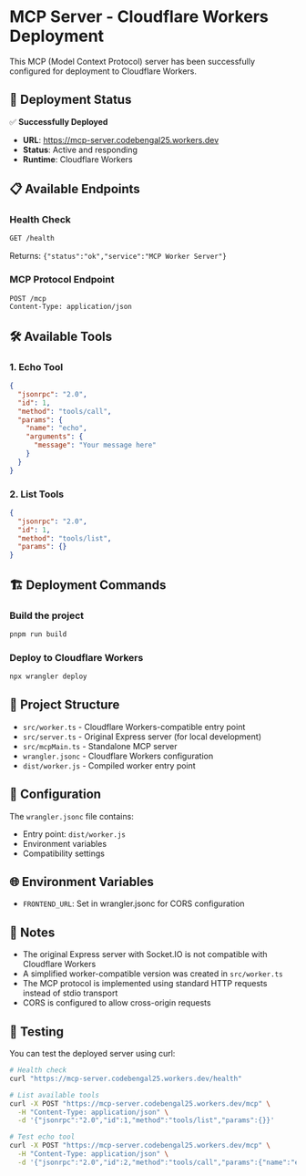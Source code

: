 # MCP Server - Cloudflare Workers Deployment

This MCP (Model Context Protocol) server has been successfully configured for deployment to Cloudflare Workers.

## 🚀 Deployment Status

✅ **Successfully Deployed**
- **URL**: https://mcp-server.codebengal25.workers.dev
- **Status**: Active and responding
- **Runtime**: Cloudflare Workers

## 📋 Available Endpoints

### Health Check
```bash
GET /health
```
Returns: `{"status":"ok","service":"MCP Worker Server"}`

### MCP Protocol Endpoint
```bash
POST /mcp
Content-Type: application/json
```

## 🛠️ Available Tools

### 1. Echo Tool
```json
{
  "jsonrpc": "2.0",
  "id": 1,
  "method": "tools/call",
  "params": {
    "name": "echo",
    "arguments": {
      "message": "Your message here"
    }
  }
}
```

### 2. List Tools
```json
{
  "jsonrpc": "2.0",
  "id": 1,
  "method": "tools/list",
  "params": {}
}
```

## 🏗️ Deployment Commands

### Build the project
```bash
pnpm run build
```

### Deploy to Cloudflare Workers
```bash
npx wrangler deploy
```

## 📁 Project Structure

- `src/worker.ts` - Cloudflare Workers-compatible entry point
- `src/server.ts` - Original Express server (for local development)
- `src/mcpMain.ts` - Standalone MCP server
- `wrangler.jsonc` - Cloudflare Workers configuration
- `dist/worker.js` - Compiled worker entry point

## 🔧 Configuration

The `wrangler.jsonc` file contains:
- Entry point: `dist/worker.js`
- Environment variables
- Compatibility settings

## 🌐 Environment Variables

- `FRONTEND_URL`: Set in wrangler.jsonc for CORS configuration

## 📝 Notes

- The original Express server with Socket.IO is not compatible with Cloudflare Workers
- A simplified worker-compatible version was created in `src/worker.ts`
- The MCP protocol is implemented using standard HTTP requests instead of stdio transport
- CORS is configured to allow cross-origin requests

## 🧪 Testing

You can test the deployed server using curl:

```bash
# Health check
curl "https://mcp-server.codebengal25.workers.dev/health"

# List available tools
curl -X POST "https://mcp-server.codebengal25.workers.dev/mcp" \
  -H "Content-Type: application/json" \
  -d '{"jsonrpc":"2.0","id":1,"method":"tools/list","params":{}}'

# Test echo tool
curl -X POST "https://mcp-server.codebengal25.workers.dev/mcp" \
  -H "Content-Type: application/json" \
  -d '{"jsonrpc":"2.0","id":2,"method":"tools/call","params":{"name":"echo","arguments":{"message":"Hello World!"}}}'
```